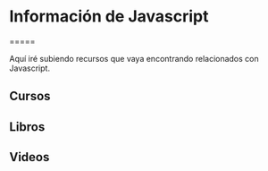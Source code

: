 # Información de Javascript

=====

Aquí iré subiendo recursos que vaya encontrando relacionados con Javascript.

## Cursos

## Libros

## Videos
